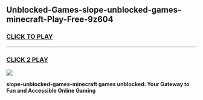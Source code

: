 
## Unblocked-Games-slope-unblocked-games-minecraft-Play-Free-9z604
<h3>
<a href="https://premium76.site?title=slope-unblocked-games-minecraft&ref=22A">CLICK TO PLAY</a></h3>
<hr>

<h3>
<a href="https://premium76.site?title=slope-unblocked-games-minecraft&ref=22A">CLICK 2 PLAY</a>
  
</h3>

<a href="https://premium76.site?title=slope-unblocked-games-minecraft&ref=22A"><img src="https://clearcache.store/games.png"></a>


**slope-unblocked-games-minecraft games unblocked: Your Gateway to Fun and Accessible Online Gaming**
